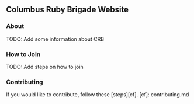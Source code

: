 ## Columbus Ruby Brigade Website

### About

TODO: Add some information about CRB

### How to Join

TODO: Add steps on how to join

### Contributing

If you would like to contribute, follow these [steps][cf].
[cf]: contributing.md
